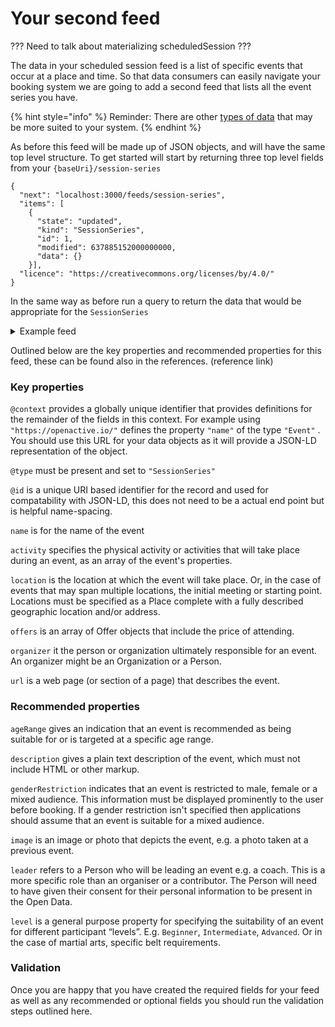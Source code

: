 # Your second feed

??? Need to talk about materializing scheduledSession ???

The data in your scheduled session feed is a list of specific events that occur at a place and time. So that data consumers can easily navigate your booking system we are going to add a second feed that lists all the event series you have.&#x20;

{% hint style="info" %}
Reminder: There are other [types of data](what-data-to-use.md) that may be more suited to your system.
{% endhint %}

As before this feed will be made up of JSON objects, and will have the same top level structure. To get started will start by returning three top level fields from your `{baseUri}/session-series`

```
{
  "next": "localhost:3000/feeds/session-series",
  "items": [
    {
      "state": "updated",
      "kind": "SessionSeries",
      "id": 1,
      "modified": 637885152000000000,
      "data": {}
    }],
  "licence": "https://creativecommons.org/licenses/by/4.0/"
}  
```

In the same way as before run a query to return the data that would be appropriate for the `SessionSeries`

<details>

<summary>Example feed</summary>

```
{
  "next": "localhost:3000/feeds/session-series",
  "items": [
    {
      "state": "updated",
      "kind": "SessionSeries",
      "id": 1,
      "modified": 637885152000000000,
      "data": {
        "@context": [
          "https://openactive.io/",
          "https://openactive.io/ns-beta"
        ],
        "@type": "SessionSeries",
        "@id": "https://reference-implementation.openactive.io/api/identifiers/session-series/1",
        "name": "Wooden Jumping",
        "activity": [
          {
            "@type": "Concept",
            "@id": "https://openactive.io/activity-list#c07d63a0-8eb9-4602-8bcc-23be6deb8f83",
            "inScheme": "https://openactive.io/activity-list",
            "prefLabel": "Jet Skiing"
          }
        ],
        "eventAttendanceMode": "https://schema.org/MixedEventAttendanceMode",
        "location": {
          "@type": "Place",
          "name": "Fake Pond",
          "address": {
            "@type": "PostalAddress",
            "addressCountry": "GB",
            "addressLocality": "Another town",
            "addressRegion": "Oxfordshire",
            "postalCode": "OX1 1AA",
            "streetAddress": "1 Fake Park"
          },
          "geo": {
            "@type": "GeoCoordinates",
            "latitude": 0,
            "longitude": 0
          }
        },
        "offers": [
          {
            "@type": "Offer",
            "@id": "https://reference-implementation.openactive.io/api/identifiers/session-series/1#/offers/0",
            "allowCustomerCancellationFullRefund": true,
            "latestCancellationBeforeStartDate": "P1D",
            "openBookingFlowRequirement": [
              "https://openactive.io/OpenBookingAttendeeDetails"
            ],
            "price": 0,
            "priceCurrency": "GBP"
          }
        ],
        "organizer": {
          "@type": "Person",
          "@id": "https://reference-implementation.openactive.io/api/identifiers/sellers/5",
          "name": "Jane Smith",
          "isOpenBookingAllowed": true,
          "taxMode": "https://openactive.io/TaxGross"
        },
        "url": "https://www.example.com/a-session-age",
      }
    ]},     
  "licence": "https://creativecommons.org/licenses/by/4.0/"
}  
 
      
```

</details>

Outlined below are the key properties and recommended properties for this feed, these can be found also in the references. (reference link)

### Key properties

`@context` provides a globally unique identifier that provides definitions for the remainder of the fields in this context. For example using `"https://openactive.io/"` defines the property `"name"` of the type `"Event"` . You should use this URL for your data objects as it will provide a JSON-LD representation of the object.

`@type` must be present and set to `"SessionSeries"`

`@id` is a unique URI based identifier for the record and used for compatability with JSON-LD, this does not need to be a actual end point but is helpful name-spacing.

`name` is for the name of the event

`activity` specifies the physical activity or activities that will take place during an event, as an array of the event's properties.

`location` is the location at which the event will take place. Or, in the case of events that may span multiple locations, the initial meeting or starting point. Locations must be specified as a Place complete with a fully described geographic location and/or address.

`offers` is an array of Offer objects that include the price of attending.

`organizer` it the person or organization ultimately responsible for an event. An organizer might be an Organization or a Person.

`url` is a web page (or section of a page) that describes the event.

### Recommended properties

`ageRange` gives an indication that an event is recommended as being suitable for or is targeted at a specific age range.

`description` gives a plain text description of the event, which must not include HTML or other markup.

`genderRestriction` indicates that an event is restricted to male, female or a mixed audience. This information must be displayed prominently to the user before booking. If a gender restriction isn't specified then applications should assume that an event is suitable for a mixed audience.

`image` is an image or photo that depicts the event, e.g. a photo taken at a previous event.

`leader` refers to a Person who will be leading an event e.g. a coach. This is a more specific role than an organiser or a contributor. The Person will need to have given their consent for their personal information to be present in the Open Data.

`level` is a general purpose property for specifying the suitability of an event for different participant “levels”. E.g. `Beginner`, `Intermediate`, `Advanced`. Or in the case of martial arts, specific belt requirements.

### Validation

Once you are happy that you have created the required fields for your feed as well as any recommended or optional fields you should run the validation steps outlined here.&#x20;



